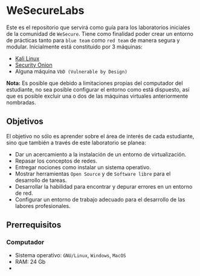 # WeSecureLabs

Este es el repositorio que servirá como guía para los laboratorios iniciales de la comunidad de `WeSecure`. Tiene como finalidad poder crear un entorno de prácticas tanto para `blue team` como `red team` de manera segura y modular. Inicialmente está constituido por 3 máquinas:

- [Kali Linux](https://www.kali.org/)
- [Security Onion](https://securityonionsolutions.com/)
- Alguna máquina `VbD (Vulnerable by Design)`

**Nota:** Es posible que debido a limitaciones propias del computador del estudiante, no sea posible configurar el entorno como está dispuesto, así que es posible excluir una o dos de las máquinas virtuales anteriormente nombradas.
## Objetivos

El objetivo no sólo es aprender sobre el área de interés de cada estudiante, sino que también a través de este laboratorio se planea: 

- Dar un acercamiento a la instalación de un entorno de virtualización.
- Repasar los conceptos de redes.
- Entregar nociones como instalar un sistema operativo. 
- Mostrar herramientas `Open Source` y de `Software libre` para el desarrollo de tareas.
- Desarrollar la habilidad para encontrar y depurar errores en un entorno de red.
- Configurar un entorno de trabajo adecuado para el desarrollo de las labores profesionales.
## Prerrequisitos

### Computador
 - Sistema operativo: `GNU/Linux`, `Windows`, `MacOS` 
 - RAM: 24 Gb
 - 